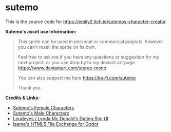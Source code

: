 # sutemo

This is the source code for https://emily2.itch.io/sutemos-character-creator

**Sutemo's asset use information:**

> This sprite can be used in personal or commercial projects. however you can't resell the sprite on its own.
> 
> Feel free to ask me if you have any questions or suggestion for my next project. or you can drop by to my deviant art page https://www.deviantart.com/stereo-mono
> 
> You can also support me here https://ko-fi.com/sutemo
> 
> Thank you.

**Credits & Links:**

- [Sutemo's Female Characters](https://sutemo.itch.io/female-character)
- [Sutemo's Male Characters](https://sutemo.itch.io/male-character-sprite-for-visual-novel)
- [Loudeyes / Lynda Mc Donald's Dating Sim UI](https://loudeyes.itch.io/dating-sim-ui-pack)
- [laame's HTML5 File Exchange for Godot](https://github.com/Pukkah/HTML5-File-Exchange-for-Godot)
